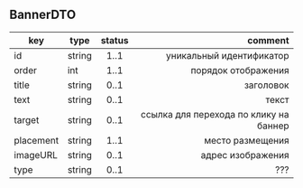 ## BannerDTO

key | type | status | comment
--- | ---- | :----: | ---:
id | string | 1..1 | уникальный идентификатор
order | int | 1..1 | порядок отображения
title | string | 0..1 | заголовок
text | string | 0..1 | текст
target | string | 0..1 | ссылка для перехода по клику на баннер
placement | string | 1..1 | место размещения
imageURL | string | 0..1 | адрес изображения
type | string | 0..1 | ???